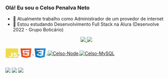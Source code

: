 ### Olá! Eu sou o Celso Penalva Neto

- 🔭 Atualmente trabalho como Administrador de um provedor de internet
- 🌱 Estou estudando Desenvolvimento Full Stack na Alura (Desenvolve 2022 - Grupo Boticário)

<div align="center">
  <a href="https://github.com/CelsoPenalva">
  <img height="150em" src="https://github-readme-stats.vercel.app/api?username=CelsoPenalva&show_icons=true&theme=dracula&include_all_commits=true&count_private=true"/>
  <img height="150em" src="https://github-readme-stats.vercel.app/api/top-langs/?username=CelsoPenalva&layout=compact&langs_count=7&theme=dracula"/>
</div>
  
<div style="display: inline_block"><br>
  <img align="center" alt="Celso-Js" height="30" width="40" src="https://raw.githubusercontent.com/devicons/devicon/master/icons/javascript/javascript-plain.svg">
  <img align="center" alt="Celso-HTML" height="30" width="40" src="https://raw.githubusercontent.com/devicons/devicon/master/icons/html5/html5-original.svg">
  <img align="center" alt="Celso-CSS" height="30" width="40" src="https://raw.githubusercontent.com/devicons/devicon/master/icons/css3/css3-original.svg">
  <img align="center" alt="Celso-Node" height="75" width="100" src="https://cdn.jsdelivr.net/gh/devicons/devicon/icons/nodejs/nodejs-original-wordmark.svg">
  <img align="center" alt="Celso-MySQL" height="75" width="100" src="https://cdn.jsdelivr.net/gh/devicons/devicon/icons/mysql/mysql-original-wordmark.svg">
  </div>
  
##
  
<div>
  <a href="https://www.linkedin.com/in/celsopenalva" target="_blank"><img src="https://img.shields.io/badge/-LinkedIn-%230077B5?style=for-the-badge&logo=linkedin&logoColor=white" target="_blank"></a> 
  <a href="https://instagram.com/celsopenalvaneto" target="_blank"><img src="https://img.shields.io/badge/-Instagram-%23E4405F?style=for-the-badge&logo=instagram&logoColor=white" target="_blank"></a>
  <a href = "mailto:adm.celsoneto@gmail.com"><img src="https://img.shields.io/badge/-Gmail-%23333?style=for-the-badge&logo=gmail&logoColor=white" target="_blank"></a>
  </div>
